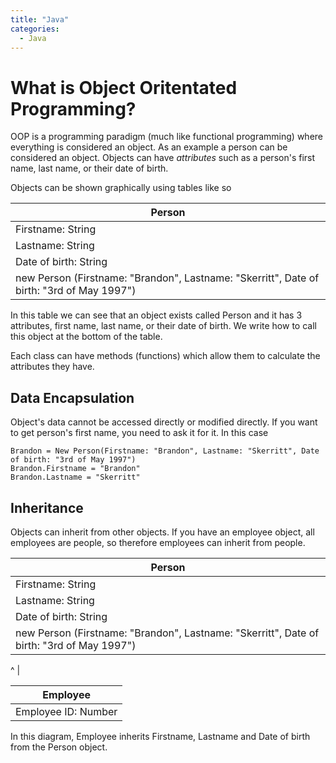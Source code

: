 ```yaml
---
title: "Java"
categories:
  - Java
---
```


# What is Object Oritentated Programming?
OOP is a programming paradigm (much like functional programming) where everything is considered an object. As an example a person can be considered an object. Objects can have _attributes_ such as a person's first name, last name, or their date of birth.

Objects can be shown graphically using tables like so

Person |
| --- |
| Firstname: String | 
| Lastname: String |
| Date of birth: String |
| new Person (Firstname: "Brandon", Lastname: "Skerritt", Date of birth: "3rd of May 1997")|

In this table we can see that an object exists called Person and it has 3 attributes, first name, last name, or their date of birth.
We write how to call this object at the bottom of the table.

Each class can have methods (functions) which allow them to calculate the attributes they have.

## Data Encapsulation

Object's data cannot be accessed directly or modified directly. If you want to get person's first name, you need to ask it for it. In this case

```
Brandon = New Person(Firstname: "Brandon", Lastname: "Skerritt", Date of birth: "3rd of May 1997")
Brandon.Firstname = "Brandon"
Brandon.Lastname = "Skerritt"
```

## Inheritance

Objects can inherit from other objects. If you have an employee object, all employees are people, so therefore employees can inherit from people.

Person |
| --- |
| Firstname: String | 
| Lastname: String |
| Date of birth: String |
| new Person (Firstname: "Brandon", Lastname: "Skerritt", Date of birth: "3rd of May 1997")|

^
|

Employee |
| --- | 
| Employee ID: Number | 

In this diagram, Employee inherits Firstname, Lastname and Date of birth from the Person object.
